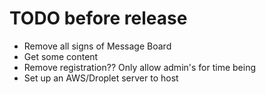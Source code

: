 # TODO before release
- Remove all signs of Message Board
- Get some content
- Remove registration?? Only allow admin's for time being
- Set up an AWS/Droplet server to host 

